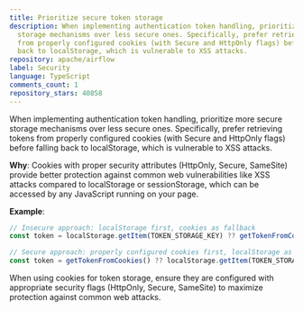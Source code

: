 ```yaml
---
title: Prioritize secure token storage
description: When implementing authentication token handling, prioritize more secure
  storage mechanisms over less secure ones. Specifically, prefer retrieving tokens
  from properly configured cookies (with Secure and HttpOnly flags) before falling
  back to localStorage, which is vulnerable to XSS attacks.
repository: apache/airflow
label: Security
language: TypeScript
comments_count: 1
repository_stars: 40858
---
```


When implementing authentication token handling, prioritize more secure storage mechanisms over less secure ones. Specifically, prefer retrieving tokens from properly configured cookies (with Secure and HttpOnly flags) before falling back to localStorage, which is vulnerable to XSS attacks.

**Why**: Cookies with proper security attributes (HttpOnly, Secure, SameSite) provide better protection against common web vulnerabilities like XSS attacks compared to localStorage or sessionStorage, which can be accessed by any JavaScript running on your page.

**Example**:
```typescript
// Insecure approach: localStorage first, cookies as fallback
const token = localStorage.getItem(TOKEN_STORAGE_KEY) ?? getTokenFromCookies();

// Secure approach: properly configured cookies first, localStorage as fallback
const token = getTokenFromCookies() ?? localStorage.getItem(TOKEN_STORAGE_KEY);
```

When using cookies for token storage, ensure they are configured with appropriate security flags (HttpOnly, Secure, SameSite) to maximize protection against common web attacks.